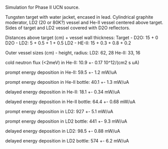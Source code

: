 Simulation for Phase II UCN source.

Tungsten target with water jacket, encased in lead.
Cylindrical graphite moderator, LD2 (20 or 80K?) vessel and He-II vessel centered above target.
Sides of target and LD2 vessel covered with D2O reflectors.

Distances above target (cm) + vessel wall thickness:
Target - D2O: 15 + 0
D2O - LD2: 5 + 0.5 + 1 + 0.5
LD2 - HE-II: 15 + 0.3 + 0.8 + 0.2

Outer vessel sizes (cm) - height, radius:
LD2: 62, 28
He-II: 33, 16

cold neutron flux (<2meV) in He-II:
10.9 +- 0.17 10^12/(cm2 s uA)

prompt energy deposition in He-II:
59.5 +- 1.2 mW/uA

prompt energy deposition in He-II bottle:
40.1 +- 1.3 mW/uA

delayed energy deposition in He-II:
18.1 +- 0.34 mW/uA

delayed energy deposition in He-II bottle:
64.4 +- 0.68 mW/uA

prompt energy deposition in LD2:
927 +- 5.1 mW/uA

prompt energy deposition in LD2 bottle:
441 +- 9.3 mW/uA

delayed energy deposition in LD2:
98.5 +- 0.88 mW/uA

delayed energy deposition in LD2 bottle:
574 +- 6.2 mW/uA
